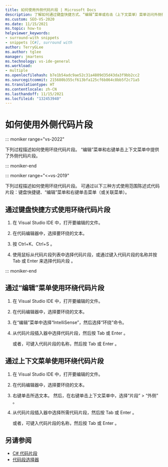 ```yaml
---
title: 如何使用外侧代码片段 | Microsoft Docs
description: 了解如何通过键盘快捷方式、“编辑”菜单或右击（上下文菜单）菜单访问外侧代码片段。
ms.custom: SEO-VS-2020
ms.date: 11/15/2021
ms.topic: how-to
helpviewer_keywords:
- surround-with snippets
- snippets [C#], surround with
author: TerryGLee
ms.author: tglee
manager: jmartens
ms.technology: vs-ide-general
ms.workload:
- multiple
ms.openlocfilehash: b7e1b54adc9ae52c31a4809d35d43da3f9bb2cc2
ms.sourcegitcommit: 215680b355cf613bfa125cf6b864c8bb5f2c71a5
ms.translationtype: HT
ms.contentlocale: zh-CN
ms.lasthandoff: 11/15/2021
ms.locfileid: "132453940"
---
```

# <a name="how-to-use-surround-with-code-snippets"></a>如何使用外侧代码片段

::: moniker range="vs-2022"

下列过程描述如何使用环绕代码片段。 “编辑”菜单和右键单击上下文菜单中提供了外侧代码片段。

::: moniker-end

::: moniker range="<=vs-2019"

下列过程描述如何使用环绕代码片段。 可通过以下三种方式使用范围陈述式代码片段：键盘快捷键、“编辑”菜单和右键单击菜单（或关联菜单）。

## <a name="to-use-surround-with-code-snippets-through-keyboard-shortcut"></a>通过键盘快捷方式使用环绕代码片段

1. 在 Visual Studio IDE 中，打开要编辑的文件。

1. 在代码编辑器中，选择要环绕的文本。

1. 按 Ctrl+K、Ctrl+S   。

1. 使用鼠标从代码片段列表中选择代码片段，或通过键入代码片段的名称并按 Tab 或 Enter 来选择代码片段 。

::: moniker-end

## <a name="to-use-surround-with-code-snippets-through-the-edit-menu"></a>通过“编辑”菜单使用环绕代码片段

1. 在 Visual Studio IDE 中，打开要编辑的文件。

1. 在代码编辑器中，选择要环绕的文本。

1. 在“编辑”菜单中选择“IntelliSense”，然后选择“环绕”命令。

1. 从代码片段插入器中选择代码片段，然后按 Tab 或 Enter 。

     或者，可键入代码片段的名称，然后按 Tab 或 Enter 。

## <a name="to-use-surround-with-code-snippets-through-the-context-menu"></a>通过上下文菜单使用环绕代码片段

1. 在 Visual Studio IDE 中，打开要编辑的文件。

1. 在代码编辑器中，选择要环绕的文本。

1. 右键单击所选文本。 然后，在右键单击上下文菜单中，选择“片段” > “外侧” 。

1. 从代码片段插入器中选择所需代码片段，然后按 Tab 或 Enter 。

     或者，可键入代码片段的名称，然后按 Tab 或 Enter 。

## <a name="see-also"></a>另请参阅

- [C# 代码片段](../ide/visual-csharp-code-snippets.md)
- [代码段选择器](../ide/reference/code-snippet-picker.md)
